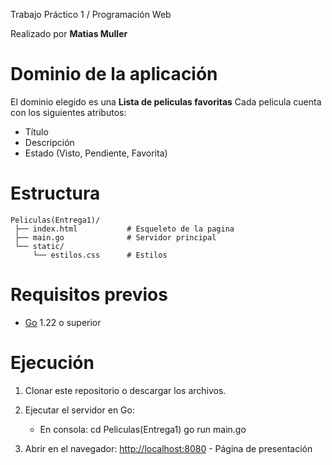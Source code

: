 Trabajo Práctico 1 / Programación Web

Realizado por **Matias Muller**

# Dominio de la aplicación

El dominio elegido es una **Lista de peliculas favoritas**
Cada pelicula cuenta con los siguientes atributos:

- Título
- Descripción
- Estado (Visto, Pendiente, Favorita)

# Estructura

    Peliculas(Entrega1)/
     ├── index.html           # Esqueleto de la pagina
     ├── main.go              # Servidor principal
     └── static/
         └── estilos.css      # Estilos

# Requisitos previos

- [Go](https://go.dev/) 1.22 o superior   


# Ejecución

1) Clonar este repositorio o descargar los archivos.

2) Ejecutar el servidor en Go:

   - En consola:
     cd Peliculas(Entrega1)
     go run main.go

3) Abrir en el navegador: [http://localhost:8080](http://localhost:8080) - Página de presentación
